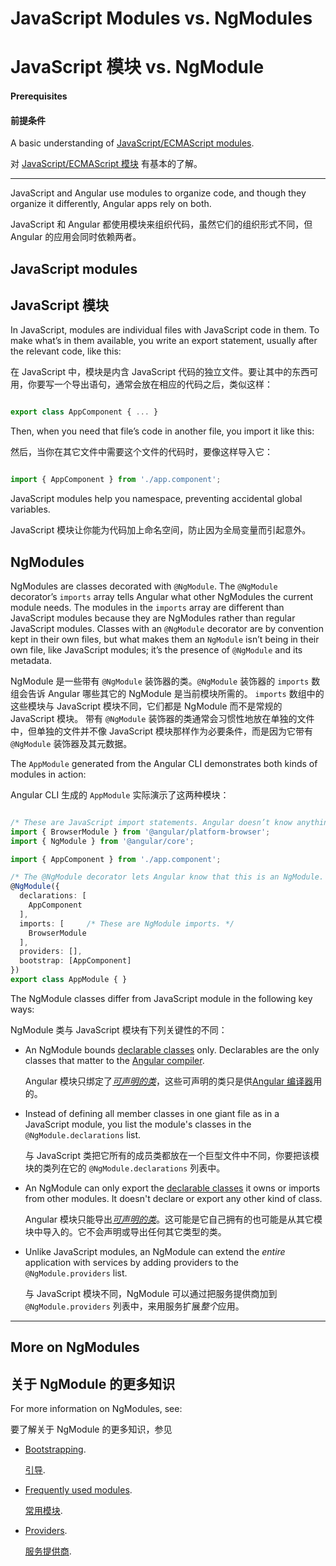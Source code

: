 # JavaScript Modules vs. NgModules

# JavaScript 模块 vs. NgModule

#### Prerequisites

#### 前提条件

A basic understanding of [JavaScript/ECMAScript modules](https://hacks.mozilla.org/2015/08/es6-in-depth-modules/).

对 [JavaScript/ECMAScript 模块](https://hacks.mozilla.org/2015/08/es6-in-depth-modules/) 有基本的了解。

<hr>

JavaScript and Angular use modules to organize code, and
though they organize it differently, Angular apps rely on both.

JavaScript 和 Angular 都使用模块来组织代码，虽然它们的组织形式不同，但 Angular 的应用会同时依赖两者。

## JavaScript modules

## JavaScript 模块

In JavaScript, modules are individual files with JavaScript code in them. To make what’s in them available, you write an export statement, usually after the relevant code, like this:

在 JavaScript 中，模块是内含 JavaScript 代码的独立文件。要让其中的东西可用，你要写一个导出语句，通常会放在相应的代码之后，类似这样：

```typescript

export class AppComponent { ... }

```

Then, when you need that file’s code in another file, you import it like this:

然后，当你在其它文件中需要这个文件的代码时，要像这样导入它：

```typescript

import { AppComponent } from './app.component';

```

JavaScript modules help you namespace, preventing accidental global variables.

JavaScript 模块让你能为代码加上命名空间，防止因为全局变量而引起意外。

## NgModules

<!-- KW-- perMisko: let's discuss. This does not answer the question why it is different. Also, last sentence is confusing.-->

NgModules are classes decorated with `@NgModule`. The `@NgModule` decorator’s `imports` array tells Angular what other NgModules the current module needs. The modules in the `imports` array are different than JavaScript modules because they are NgModules rather than regular JavaScript modules. Classes with an `@NgModule` decorator are by convention kept in their own files, but what makes them an `NgModule` isn’t being in their own file, like JavaScript modules; it’s the presence of `@NgModule` and its metadata.

NgModule 是一些带有 `@NgModule` 装饰器的类。`@NgModule` 装饰器的 `imports` 数组会告诉 Angular 哪些其它的 NgModule 是当前模块所需的。
`imports` 数组中的这些模块与 JavaScript 模块不同，它们都是 NgModule 而不是常规的 JavaScript 模块。
带有 `@NgModule` 装饰器的类通常会习惯性地放在单独的文件中，但单独的文件并不像 JavaScript 模块那样作为必要条件，而是因为它带有 `@NgModule` 装饰器及其元数据。

The `AppModule` generated from the Angular CLI demonstrates both kinds of modules in action:

Angular CLI 生成的 `AppModule` 实际演示了这两种模块： 

```typescript

/* These are JavaScript import statements. Angular doesn’t know anything about these. */
import { BrowserModule } from '@angular/platform-browser';
import { NgModule } from '@angular/core';

import { AppComponent } from './app.component';

/* The @NgModule decorator lets Angular know that this is an NgModule. */
@NgModule({
  declarations: [
    AppComponent
  ],
  imports: [     /* These are NgModule imports. */
    BrowserModule
  ],
  providers: [],
  bootstrap: [AppComponent]
})
export class AppModule { }

```

The NgModule classes differ from JavaScript module in the following key ways:

NgModule 类与 JavaScript 模块有下列关键性的不同：

* An NgModule bounds [declarable classes](guide/ngmodule-faq#q-declarable) only.
Declarables are the only classes that matter to the [Angular compiler](guide/ngmodule-faq#q-angular-compiler).

   Angular 模块只绑定了[_可声明的类_](guide/ngmodule-faq#q-declarable)，这些可声明的类只是供[Angular 编译器](guide/ngmodule-faq#q-angular-compiler)用的。

* Instead of defining all member classes in one giant file as in a JavaScript module,
you list the module's classes in the `@NgModule.declarations` list.

  与 JavaScript 类把它所有的成员类都放在一个巨型文件中不同，你要把该模块的类列在它的 `@NgModule.declarations` 列表中。

* An NgModule can only export the [declarable classes](guide/ngmodule-faq#q-declarable)
it owns or imports from other modules. It doesn't declare or export any other kind of class.

   Angular 模块只能导出[_可声明的类_](guide/ngmodule-faq#q-declarable)。这可能是它自己拥有的也可能是从其它模块中导入的。它不会声明或导出任何其它类型的类。

* Unlike JavaScript modules, an NgModule can extend the _entire_ application with services
by adding providers to the `@NgModule.providers` list.

  与 JavaScript 模块不同，NgModule 可以通过把服务提供商加到 `@NgModule.providers` 列表中，来用服务扩展*整个*应用。

<hr />

## More on NgModules

## 关于 NgModule 的更多知识

For more information on NgModules, see:

要了解关于 NgModule 的更多知识，参见

* [Bootstrapping](guide/bootstrapping).

  [引导](guide/bootstrapping).

* [Frequently used modules](guide/frequent-ngmodules).

  [常用模块](guide/frequent-ngmodules).

* [Providers](guide/providers).

  [服务提供商](guide/providers).
